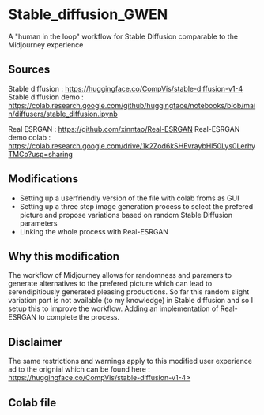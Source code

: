 # Stable_diffusion_GWEN
A "human in the loop" workflow for Stable Diffusion comparable to the Midjourney experience


## Sources
Stable diffusion : https://huggingface.co/CompVis/stable-diffusion-v1-4
Stable diffusion demo : https://colab.research.google.com/github/huggingface/notebooks/blob/main/diffusers/stable_diffusion.ipynb

Real ESRGAN : https://github.com/xinntao/Real-ESRGAN
Real-ESRGAN demo colab : https://colab.research.google.com/drive/1k2Zod6kSHEvraybHl50Lys0LerhyTMCo?usp=sharing

## Modifications

- Setting up a userfriendly version of the file with colab froms as GUI
- Setting up a three step image generation process to select the prefered picture and propose variations based on random Stable Diffusion parameters
- Linking the whole process with Real-ESRGAN 

## Why this modification

The workflow of Midjourney allows for randomness and paramers to generate alternatives to the prefered picture which can lead to serendipitiously generated pleasing productions.  So far this random slight variation part is not available (to my knowledge) in Stable diffusion and so I setup this to improve the workflow. Adding an implementation of Real-ESRGAN to complete the process. 

## Disclaimer
The same restrictions and warnings apply to this modified user experience ad to the orignial which can be found here : https://huggingface.co/CompVis/stable-diffusion-v1-4> 

## Colab file

